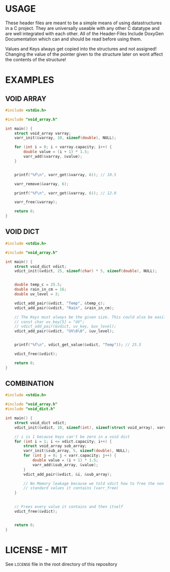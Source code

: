# USAGE
These header files are meant to be a simple means of using datastructures in a C project.
They are universally useable with any other C datatype and are well integrated with each other.
All of the Header-Files Include DoxyGen Documentation which can and should be read before using them.

Values and Keys always get copied into the structures and not assigned!
Changing the value of the pointer given to the structure later on wont affect the contents of the structure!

# EXAMPLES
## VOID ARRAY
```c
#include <stdio.h>

#include "void_array.h"

int main() {
	struct void_array varray;
	varr_init(&varray, 10, sizeof(double), NULL);

	for (int i = 0; i < varray.capacity; i++) {
		double value = (i + 1) * 1.5;
		varr_add(&varray, &value);
	}


	printf("%f\n", varr_get(&varray, 6)); // 10.5

	varr_remove(&varray, 6);

	printf("%f\n", varr_get(&varray, 6)); // 12.0

	varr_free(&varray);

	return 0;
}

```

## VOID DICT
```c
#include <stdio.h>

#include "void_array.h"

int main() {
	struct void_dict vdict;
	vdict_init(&vdict, 25, sizeof(char) * 5, sizeof(double), NULL);


	double temp_c = 25.5;
	double rain_in_cm = 16;
	double uv_level = 3;

	vdict_add_pair(&vdict, "Temp", &temp_c);
	vdict_add_pair(&vdict, "Rain", &rain_in_cm);

	// The Keys must always be the given size. This could also be easily achived by creating an array.
	// const char uv_key[5] = "UV";
	// vdict_add_pair(&vdict, uv_key, &uv_level);
	vdict_add_pair(&vdict, "UV\0\0", &uv_level);


	printf("%f\n", vdict_get_value(&vdict, "Temp")); // 25.5

	vdict_free(&vdict);

	return 0;
}

```

## COMBINATION
```c
#include <stdio.h>

#include "void_array.h"
#include "void_dict.h"

int main() {
	struct void_dict vdict;
	vdict_init(&vdict, 10, sizeof(int), sizeof(struct void_array), varr_free);

	// i is 1 because keys can't be zero in a void dict
	for (int i = 1; i <= vdict.capacity; i++) {
		struct void_array sub_array;
		varr_init(&sub_array, 5, sizeof(double), NULL);
		for (int j = 0; j < varr.capacity; j++) {
			double value = (i + 1) * 1.5;
			varr_add(&sub_array, &value);
		}
		vdict_add_pair(&vdict, &i, &sub_array);

		// No Memory leakage because we told vdict how to free the non
		// standard values it contains (varr_free)
	}

	
	// Frees every value it contains and then itself
	vdict_free(&vdict);


	return 0;
}

```


# LICENSE - MIT
See `LICENSE` file in the root directory of this repository